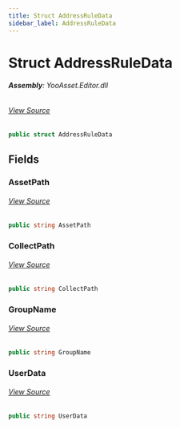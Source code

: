 ```yaml
---
title: Struct AddressRuleData
sidebar_label: AddressRuleData
---
```

# Struct AddressRuleData


###### **Assembly**: YooAsset.Editor.dll
###### [View Source](https://github.com/tuyoogame/YooAsset-Samples.git/blob/main/Assets/YooAsset/Editor/AssetBundleCollector/CollectRules/IAddressRule.cs#L4)
```csharp title="Declaration"
public struct AddressRuleData
```
## Fields
### AssetPath

###### [View Source](https://github.com/tuyoogame/YooAsset-Samples.git/blob/main/Assets/YooAsset/Editor/AssetBundleCollector/CollectRules/IAddressRule.cs#L6)
```csharp title="Declaration"
public string AssetPath
```
### CollectPath

###### [View Source](https://github.com/tuyoogame/YooAsset-Samples.git/blob/main/Assets/YooAsset/Editor/AssetBundleCollector/CollectRules/IAddressRule.cs#L7)
```csharp title="Declaration"
public string CollectPath
```
### GroupName

###### [View Source](https://github.com/tuyoogame/YooAsset-Samples.git/blob/main/Assets/YooAsset/Editor/AssetBundleCollector/CollectRules/IAddressRule.cs#L8)
```csharp title="Declaration"
public string GroupName
```
### UserData

###### [View Source](https://github.com/tuyoogame/YooAsset-Samples.git/blob/main/Assets/YooAsset/Editor/AssetBundleCollector/CollectRules/IAddressRule.cs#L9)
```csharp title="Declaration"
public string UserData
```
